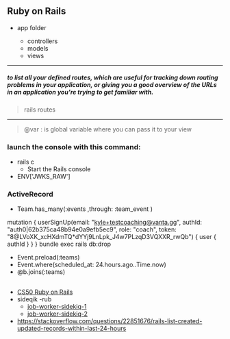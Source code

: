 ## Ruby on Rails
<ul>
  <li>app folder </li>
  <ul>
    <li>
      controllers 
     </li>
     <li>
      models   
     </li>
     <li>
      views
     </li>
  </ul>
</ul>

---

<h5>to list all your defined routes, which are useful for tracking down routing problems in your application, or giving you a good overview of the URLs in an application you're trying to get familiar with.</h5>

  >rails routes
 
---

> @var : is global variable where you can pass it to your view

### launch the console with this command:
- rails c    
  - Start the Rails console 
- ENV['JWKS_RAW']
 
### ActiveRecord

* Team.has_many(:events ,through: :team_event )


mutation {
  userSignUp(email: "kyle+testcoaching@vanta.gg", authId: "auth0|62b375ca48b94e0a9efb5ec9", role: "coach", token: "8@LVoXK_xcHXdmTQ*dYYj9LnLpk_J4w7PLzqD3VQXXR_rwQb") {
    user {
      authId
    }
  }
}
bundle exec rails  db:drop
* Event.preload(:teams)
* Event.where(scheduled_at: 24.hours.ago..Time.now)
* @b.joins(:teams)
## 
* [CS50 Ruby on Rails](https://www.youtube.com/watch?v=gTBCHu0btn8)
* sideqik -rub
   * [job-worker-sidekiq-1](https://www.youtube.com/watch?v=aaGSh38nzq8)
   * [job-worker-sidekiq-2](https://www.youtube.com/watch?v=vvNJlgiQtGQ)
* https://stackoverflow.com/questions/22851676/rails-list-created-updated-records-within-last-24-hours
